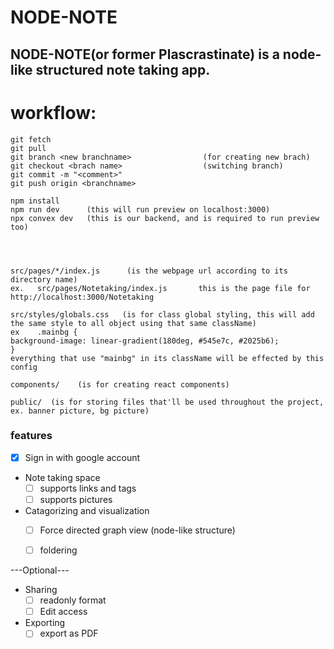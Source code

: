 # NODE-NOTE
## NODE-NOTE(or former Plascrastinate) is a node-like structured note taking app.

# workflow:
```
git fetch
git pull
git branch <new branchname>                (for creating new brach)
git checkout <brach name>                  (switching branch)
git commit -m "<comment>"
git push origin <branchname>

npm install
npm run dev      (this will run preview on localhost:3000)
npx convex dev   (this is our backend, and is required to run preview too)




src/pages/*/index.js      (is the webpage url according to its directory name)
ex.   src/pages/Notetaking/index.js       this is the page file for http://localhost:3000/Notetaking

src/styles/globals.css   (is for class global styling, this will add the same style to all object using that same className)
ex    .mainbg {
background-image: linear-gradient(180deg, #545e7c, #2025b6);
}
everything that use "mainbg" in its className will be effected by this config

components/    (is for creating react components)

public/  (is for storing files that'll be used throughout the project, ex. banner picture, bg picture)

```


### **features**
- [x] Sign in with google account
- Note taking space
   - [ ] supports links and tags
   - [ ] supports pictures
- Catagorizing and visualization
   - [ ] Force directed graph view (node-like structure)
   - [ ] foldering


---Optional---
- Sharing
   - [ ] readonly format
   - [ ] Edit access
- Exporting
  -  [ ] export as PDF
